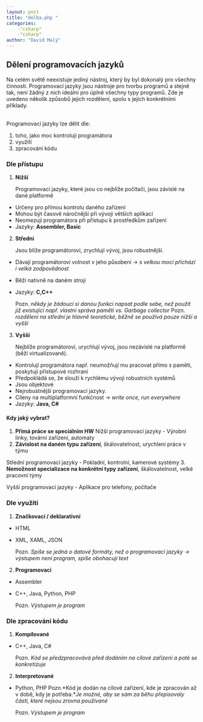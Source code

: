 ```yaml
---
layout: post
title: "delba.php "
categories:
    -"csharp"
    -"csharp"
author: "David Malý"
--- 
```



##  Dělení programovacích jazyků 


Na celém světě neexistuje jediný nástroj, který by byl dokonalý pro všechny činnosti. Programovací jazyky jsou nástroje pro tvorbu programů a stejně tak, není žádný z nich ideální pro úplně všechny typy programů. Zde je uvedeno několik způsobů jejich rozdělení, spolu s jejich konkrétními příklady.<br>

<br>Programovací jazyky lze dělit dle:<br>
1. toho, jako moc kontrolují programátora
2. využití
3. zpracování kódu


### Dle přístupu

1. **Nižší** 
	Programovací jazyky, které jsou co nejblíže počítači, jsou závislé na dané platformě

  - Určeny pro přímou kontrolu daného zařízení
  - Mohou být časově náročnější při vývoji větších aplikací
  - Neomezují programátora při přístupu k prostředkům zařízení
  - Jazyky: **Assembler, Basic**

2. **Střední** 
	Jsou blíže programátorovi, zrychlují vývoj, jsou robustnější.	
  - Dávají programátorovi volnost v jeho působení -> *s velkou mocí přichází i velká zodpovědnost*
  - Běží nativně na daném stroji
  - Jazyky: **C,C++**


	Pozn. *někdy je žádoucí si danou funkci napsat podle sebe, než použít již existující např. vlastní správa paměti vs. Garbage collector*	Pozn. *rozdělení na střední je hlavně teoretické, běžně se používá pouze nižší a vyšší*

3. **Vyšší** 
	Nejblíže programátorovi, urychlují vývoj, jsou nezávislé na platformě (běží virtualizovaně).			
  - Kontrolují programátora např. neumožňují mu pracovat přímo s pamětí, poskytují přístupové rozhraní
  - Předpokládá se, že slouží k rychlému vývoji robustních systémů
  - Jsou objektové
  - Nejrobustnější programovací jazyky.
  - Cíleny na multiplatformní funkčnost -> *write once, run everywhere*
  - Jazyky: **Java, C#**


#### Kdy jaký vybrat?

1. **Přímá práce se speciálním HW**
Nižší programovací jazyky  - Výrobní linky, tovární zařízení, automaty
2. **Závislost na daném typu zařízení**, škálovatelnost, urychlení práce v týmu	
Střední programovací jazyky  - Pokladní, kontrolní, kamerové systémy
3. **Nemožnost specializace na konkrétní typy zařízení**, škálovatelnost, velké pracovní týmy	
Vyšší programovací jazyky  - Aplikace pro telefony, počítače


### Dle využití

1. **Značkovací / deklarativní**
  - HTML
  - XML, XAML, JSON

	Pozn. *Spíše se jedná o datové formáty, než o programovací jazyky -> výstupem není program, spíše obohacují text*

2. **Programovací**
  - Assembler
  - C++, Java, Python, PHP

	Pozn. *Výstupem je program*


### Dle zpracování kódu

1. **Kompilované**
  - C++, Java, C#

	Pozn. *Kód se předzpracovává před dodáním na cílové zařízení a poté se konkretizuje*

2. **Interpretované**
  - Python, PHP
Pozn.*Kód je dodán na cílové zařízení, kde je zpracován až v době, kdy je potřeba.**Je možné, aby se sám za běhu přepisovaly části, které nejsou zrovna používané*
	Pozn. *Výstupem je program*

